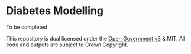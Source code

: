 # Diabetes Modelling


To be completed


This repository is dual licensed under the [Open Government v3]([https://www.nationalarchives.gov.uk/doc/open-government-licence/version/3/) & MIT. All code and outputs are subject to Crown Copyright.
